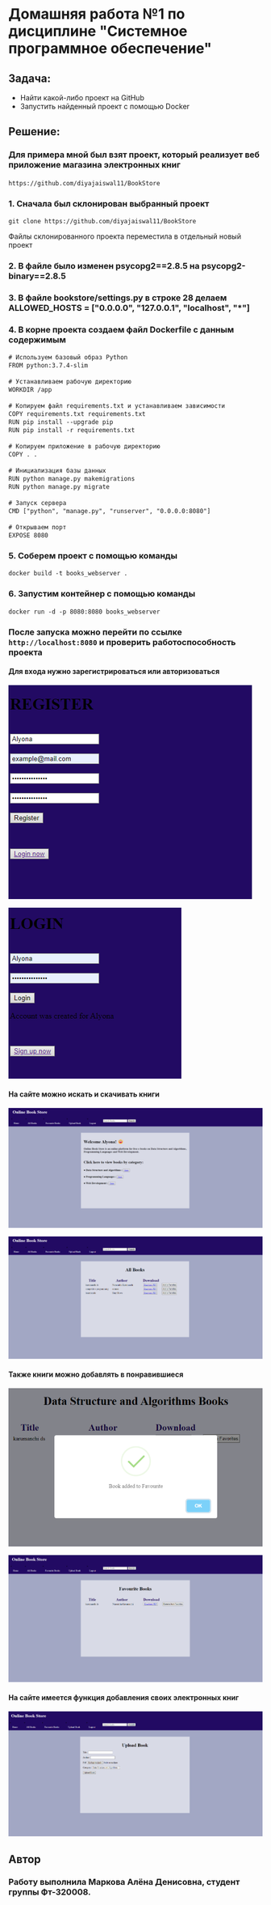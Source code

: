 # Домашняя работа №1 по дисциплине "Системное программное обеспечение"

## Задача:
- Найти какой-либо проект на GitHub
- Запустить найденный проект с помощью Docker

## Решение:

### Для примера мной был взят проект, который реализует веб приложение магазина электронных книг
`https://github.com/diyajaiswal11/BookStore`

### 1. Сначала был склонирован выбранный проект
```
git clone https://github.com/diyajaiswal11/BookStore
```
Файлы склонированного проекта переместила в отдельный новый проект

### 2. В файле было изменен psycopg2==2.8.5 на psycopg2-binary==2.8.5

### 3. В файле bookstore/settings.py в строке 28 делаем ALLOWED_HOSTS = ["0.0.0.0", "127.0.0.1", "localhost", "*"]

### 4. В корне проекта создаем файл Dockerfile с данным содержимым
```
# Используем базовый образ Python
FROM python:3.7.4-slim

# Устанавливаем рабочую директорию
WORKDIR /app

# Копируем файл requirements.txt и устанавливаем зависимости
COPY requirements.txt requirements.txt
RUN pip install --upgrade pip
RUN pip install -r requirements.txt

# Копируем приложение в рабочую директорию
COPY . .

# Инициализация базы данных
RUN python manage.py makemigrations
RUN python manage.py migrate

# Запуск сервера
CMD ["python", "manage.py", "runserver", "0.0.0.0:8080"]

# Открываем порт
EXPOSE 8080
```

### 5. Cоберем проект с помощью команды
```
docker build -t books_webserver .
```

### 6. Запустим контейнер с помощью команды
```
docker run -d -p 8080:8080 books_webserver
```

### После запуска можно перейти по ссылке `http://localhost:8080` и проверить работоспособность проекта

#### Для входа нужно зарегистрироваться или авторизоваться

![Регистрация](https://github.com/rottenpearr/SPO_homework_1/blob/master/example/1.png)

![Авторизация](https://github.com/rottenpearr/SPO_homework_1/blob/master/example/2.png)

#### На сайте можно искать и скачивать книги

![Главная](https://github.com/rottenpearr/SPO_homework_1/blob/master/example/3.png)

![Раздел "Все книги"](https://github.com/rottenpearr/SPO_homework_1/blob/master/example/4.png)

#### Также книги можно добавлять в понравившиеся

![Добавление в понравившиеся](https://github.com/rottenpearr/SPO_homework_1/blob/master/example/5.png)

![Раздел понравившихся](https://github.com/rottenpearr/SPO_homework_1/blob/master/example/6.png)

#### На сайте имеется функция добавления своих электронных книг

![Добавление своей книги](https://github.com/rottenpearr/SPO_homework_1/blob/master/example/7.png)

## Автор

### Работу выполнила Маркова Алёна Денисовна, студент группы Фт-320008.
